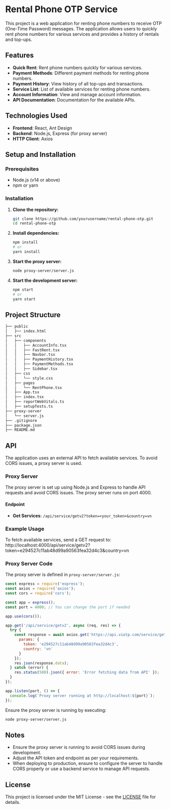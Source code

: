 # Rental Phone OTP Service

This project is a web application for renting phone numbers to receive OTP (One-Time Password) messages. The application allows users to quickly rent phone numbers for various services and provides a history of rentals and top-ups.

## Features

- **Quick Rent**: Rent phone numbers quickly for various services.
- **Payment Methods**: Different payment methods for renting phone numbers.
- **Payment History**: View history of all top-ups and transactions.
- **Service List**: List of available services for renting phone numbers.
- **Account Information**: View and manage account information.
- **API Documentation**: Documentation for the available APIs.

## Technologies Used

- **Frontend**: React, Ant Design
- **Backend**: Node.js, Express (for proxy server)
- **HTTP Client**: Axios

## Setup and Installation

### Prerequisites

- Node.js (v14 or above)
- npm or yarn

### Installation

1. **Clone the repository:**
    ```bash
    git clone https://github.com/yourusername/rental-phone-otp.git
    cd rental-phone-otp
    ```

2. **Install dependencies:**
    ```bash
    npm install
    # or
    yarn install
    ```

3. **Start the proxy server:**
    ```bash
    node proxy-server/server.js
    ```

4. **Start the development server:**
    ```bash
    npm start
    # or
    yarn start
    ```

## Project Structure

```bash
├── public
│   ├── index.html
├── src
│   ├── components
│   │   ├── AccountInfo.tsx
│   │   ├── FastRent.tsx
│   │   ├── Navbar.tsx
│   │   ├── PaymentHistory.tsx
│   │   ├── PaymentMethods.tsx
│   │   ├── Sidebar.tsx
│   ├── css
│   │   └── style.css
│   ├── pages
│   │   └── RentPhone.tsx
│   ├── App.tsx
│   ├── index.tsx
│   ├── reportWebVitals.ts
│   ├── setupTests.ts
├── proxy-server
│   └── server.js
├── .gitignore
├── package.json
├── README.md
```

## API

The application uses an external API to fetch available services. To avoid CORS issues, a proxy server is used.

### Proxy Server

The proxy server is set up using Node.js and Express to handle API requests and avoid CORS issues. The proxy server runs on port 4000.

#### Endpoint

- **Get Services**: `/api/service/getv2?token=<your_token>&country=vn`

### Example Usage

To fetch available services, send a GET request to: http://localhost:4000/api/service/getv2?token=e294527c11ab48d99a90563fea32d4c3&country=vn


### Proxy Server Code

The proxy server is defined in `proxy-server/server.js`:

```javascript
const express = require('express');
const axios = require('axios');
const cors = require('cors');

const app = express();
const port = 4000; // You can change the port if needed

app.use(cors());

app.get('/api/service/getv2', async (req, res) => {
  try {
    const response = await axios.get('https://api.viotp.com/service/getv2', {
      params: {
        token: 'e294527c11ab48d99a90563fea32d4c3',
        country: 'vn'
      }
    });
    res.json(response.data);
  } catch (error) {
    res.status(500).json({ error: 'Error fetching data from API' });
  }
});

app.listen(port, () => {
  console.log(`Proxy server running at http://localhost:${port}`);
});
```

Ensure the proxy server is running by executing:
```bash
node proxy-server/server.js
```

## Notes

- Ensure the proxy server is running to avoid CORS issues during development.
- Adjust the API token and endpoint as per your requirements.
- When deploying to production, ensure to configure the server to handle CORS properly or use a backend service to manage API requests.

## License

This project is licensed under the MIT License - see the [LICENSE](LICENSE) file for details.


